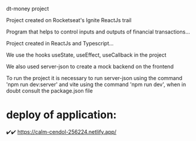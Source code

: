 dt-money project

Project created on Rocketseat's Ignite ReactJs trail

Program that helps to control inputs and outputs of financial transactions...

Project created in ReactJs and Typescript...

We use the hooks useState, useEffect, useCallback in the project

We also used server-json to create a mock backend on the frontend

To run the project it is necessary to run server-json using the command 'npm run dev:server' and vite using the command 'npm run dev', when in doubt consult the package.json file

# deploy of application:
✔️✔️ https://calm-cendol-256224.netlify.app/
